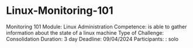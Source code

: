 # Linux-Monitoring-101
Monitoring 101 Module: Linux Administration Competence: is able to gather information about the state of a linux machine Type of Challenge: Consolidation Duration: 3 day Deadline: 09/04/2024 Participants: : solo
